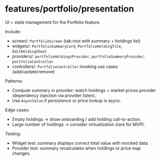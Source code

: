 # features/portfolio/presentation

UI + state management for the Portfolio feature.

Include:

- screen/: `PortfolioScreen` (tab root with summary + holdings list)
- widgets/: `PortfolioSummaryCard`, `PortfolioHoldingTile`, `EditHoldingSheet`
- providers/: `portfolioHoldingsProvider`, `portfolioSummaryProvider`, `portfolioController`
- controllers/: `PortfolioController` invoking use cases (add/update/remove)

Patterns:

- Compute summary in provider: watch holdings + market prices provider (dependency injection via provider listen).
- Use `AsyncValue` if persistence or price lookup is async.

Edge cases:

- Empty holdings -> show onboarding / add holding call-to-action.
- Large number of holdings -> consider virtualization (rare for MVP).

Testing:

- Widget test: summary displays correct total value with mocked data.
- Provider test: summary recalculates when holdings or price map changes.
